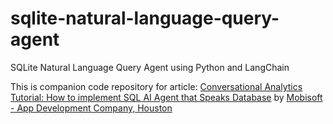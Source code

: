 # sqlite-natural-language-query-agent
SQLite Natural Language Query Agent using Python and LangChain

This is companion code repository for article: <a href="https://mobisoftinfotech.com/resources/blog/ai-machine-learning/conversational-analytics-sql-ai-agent-databaseuse%20database%20tools">Conversational Analytics Tutorial: How to implement SQL AI Agent that Speaks Database</a> by <a href="https://mobisoftinfotech.com/">Mobisoft - App Development Company, Houston</a>
